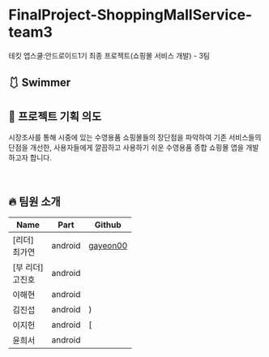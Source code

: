 # FinalProject-ShoppingMallService-team3
테킷 앱스쿨:안드로이드1기 최종 프로젝트(쇼핑몰 서비스 개발) - 3팀
## 🩱 Swimmer

[//]: # (<p align="center"><img src="" width="900" height="430"/></p>)

## 📜 프로젝트 기획 의도
시장조사를 통해 시중에 있는 수영용품 쇼핑몰들의 장단점을 파악하여 기존 서비스들의 단점을 개선한, 사용자들에게 깔끔하고 사용하기 쉬운 수영용품 종합 쇼핑몰 앱을 개발하고자 합니다.

</br>

## 🔥 팀원 소개
| Name       | Part        |Github|
|------------|-------------|---|
| [리더] <br/>최가연   | android |[gayeon00](https://evachu.design)|
| [부 리더] <br/>고진호 | android     ||
| 이해현        | android     ||
| 김진섭        | android     |)|
| 이지헌        | android     |[|
| 윤희서        | android     ||
</br>